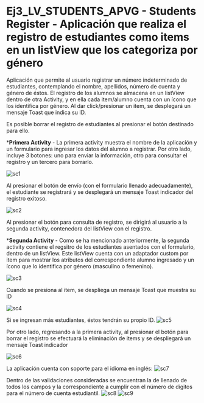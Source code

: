 # Ej3_LV_STUDENTS_APVG -  Students Register - Aplicación que realiza el registro de estudiantes como items en un listView que los categoriza por género

Aplicación que permite al usuario registrar un número indeterminado de estudiantes, contemplando el nombre, apellidos, número de cuenta y género de éstos.
El registro de los alumnos se almacena en un listView dentro de otra Activity, y en ella cada item/alumno cuenta con un ícono que los identifica por género.
Al dar click/presionar un item, se desplegará un mensaje Toast que indica su ID.

Es posible borrar el registro de estudiantes al presionar el botón destinado para ello.

*<b>Primera Activity</b> - La primera activity muestra el nombre de la aplicación y un formulario para ingresar los datos del alumno a registrar. Por otro lado, incluye
                            3 botones: uno para enviar la información, otro para consultar el registro y un tercero para borrarlo.
                            
 ![sc1](screens-ej3/Screenshot_2019-11-26-11-46-25.png)
 
 Al presionar el botón de envío (con el formulario llenado adecuadamente), el estudiante se registrará y se desplegará un mensaje Toast indicador del registro exitoso.
 
 ![sc2](screens-ej3/Screenshot_2019-11-26-11-45-30.png)
 
 Al presionar el botón para consulta de registro, se dirigirá al usuario a la segunda activity, contenedora del listView con el registro.
 
 *<b>Segunda Activity</b> - Como se ha mencionado anteriormente, la segunda activity contiene el regsitro de los estudiantes asentados con el formulario, dentro de un listView. Este listView cuenta con un adaptador custom por item para mostrar los atributos del correspondiente alumno ingresado y un ícono que lo identifica por género (masculino o femenino).
 
  ![sc3](screens-ej3/Screenshot_2019-11-26-11-46-41.png)
  
  Cuando se presiona al item, se despliega un mensaje Toast que muestra su ID
  
  ![sc4](screens-ej3/Screenshot_2019-11-26-11-46-50.png)
  
  Si se ingresan más estudiantes, éstos tendrán su propio ID.
   ![sc5](screens-ej3/Screenshot_2019-11-26-11-47-51.png)
   
   Por otro lado, regresando a la primera activity, al presionar el botón para borrar el registro se efectuará la eliminación de items y se despliegará un mensaje Toast indicador
   
   ![sc6](screens-ej3/Screenshot_2019-11-26-11-48-02.png)
   
   La aplicación cuenta con soporte para el idioma en inglés:
   ![sc7](screens-ej3/Screenshot_2019-11-26-11-48-52.png)
   
   Dentro de las validaciones consideradas se encuentran la de llenado de todos los campos y la correspondiente a cumplir con el número de dígitos para el número de cuenta estudiantil.
   ![sc8](screens-ej3/Screenshot_2019-11-26-11-49-06.png)
   ![sc9](screens-ej3/Screenshot_2019-11-26-11-49-50.png)
   
   
    
    
  
  
  
  
 
 
 
